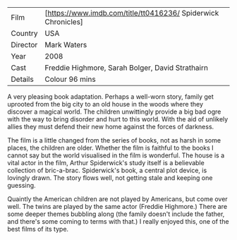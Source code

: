 | | |
|-|-|
Film|[https://www.imdb.com/title/tt0416236/ Spiderwick Chronicles]
Country|USA
Director|Mark Waters
Year|2008
Cast|Freddie Highmore, Sarah Bolger, David Strathairn
Details|Colour 96 mins

A very pleasing book adaptation. Perhaps a well-worn story, family get uprooted from the big city to an old house in the woods where they discover a magical world. The children unwittingly provide a big bad ogre with the way to bring disorder and hurt to this world. With the aid of unlikely allies they must defend their new home against the forces of darkness.

The film is a little changed from the series of books, not as harsh in some places, the children are older. Whether the film is faithful to the books I cannot say but the world visualised in the film is wonderful. The house is a vital actor in the film, Arthur Spiderwick's study itself is a believable collection of bric-a-brac. Spiderwick's book, a central plot device, is lovingly drawn. The story flows well, not getting stale and keeping one guessing.

Quaintly the American children are not played by Americans, but come over well. The twins are played by the same actor (Freddie Highmore.) There are some deeper themes bubbling along (the family doesn't include the father, and there's some coming to terms with that.) I really enjoyed this, one of the best films of its type.
